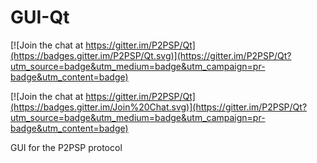 # GUI-Qt

[![Join the chat at https://gitter.im/P2PSP/Qt](https://badges.gitter.im/P2PSP/Qt.svg)](https://gitter.im/P2PSP/Qt?utm_source=badge&utm_medium=badge&utm_campaign=pr-badge&utm_content=badge)

[![Join the chat at https://gitter.im/P2PSP/Qt](https://badges.gitter.im/Join%20Chat.svg)](https://gitter.im/P2PSP/Qt?utm_source=badge&utm_medium=badge&utm_campaign=pr-badge&utm_content=badge)

GUI for the P2PSP protocol
